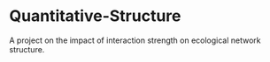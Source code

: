 Quantitative-Structure
======================

A project on the impact of interaction strength on ecological network structure. 

